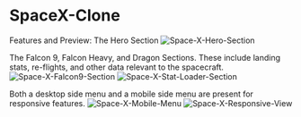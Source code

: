 # SpaceX-Clone
Features and Preview:
The Hero Section
![Space-X-Hero-Section](https://github.com/elizaturnercodes/SpaceX-Clone/assets/99226082/c7829d47-d716-4e28-928f-2ad50d94987f)

The Falcon 9, Falcon Heavy, and Dragon Sections. These include landing stats, re-flights, and other data relevant to the spacecraft.
![Space-X-Falcon9-Section](https://github.com/elizaturnercodes/SpaceX-Clone/assets/99226082/fa161036-31f3-4a5d-94b9-9daba8cffad8)
![Space-X-Stat-Loader-Section](https://github.com/elizaturnercodes/SpaceX-Clone/assets/99226082/069a8cc0-0fda-493b-8b91-b1a610378d8e)

Both a desktop side menu and a mobile side menu are present for responsive features.
![Space-X-Mobile-Menu](https://github.com/elizaturnercodes/SpaceX-Clone/assets/99226082/b7c0c2a9-cce9-4365-a81e-653070e6be4f)
![Space-X-Responsive-View](https://github.com/elizaturnercodes/SpaceX-Clone/assets/99226082/d0acd982-7f2e-4b24-b204-b43ef733ca41)

